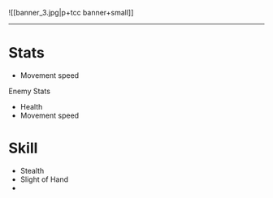 ![[banner_3.jpg|p+tcc banner+small]]
____

# Stats
- Movement speed

Enemy Stats
- Health
- Movement speed
# Skill
- Stealth
- Slight of Hand
- 